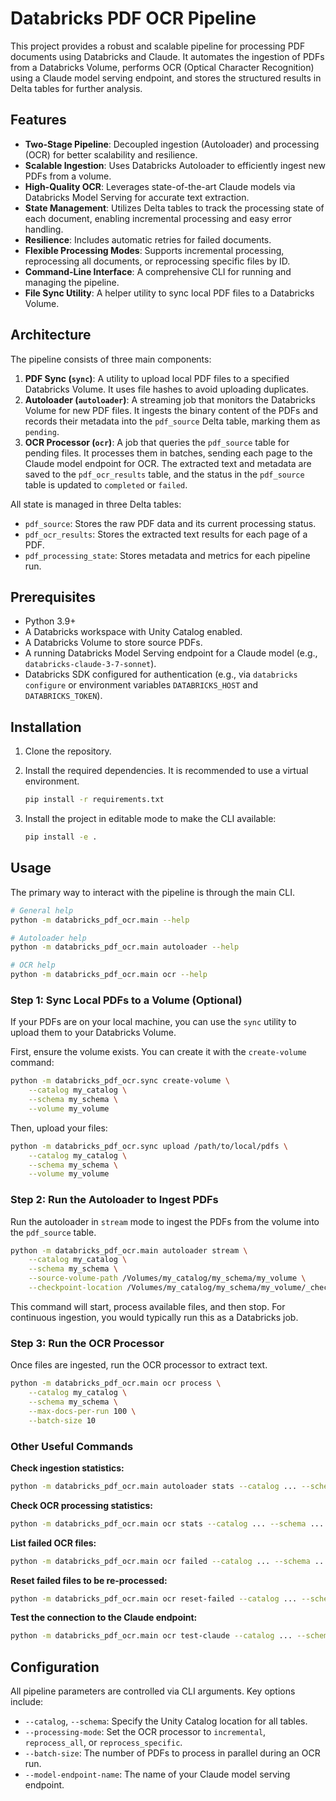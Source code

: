 # Databricks PDF OCR Pipeline

This project provides a robust and scalable pipeline for processing PDF documents using Databricks and Claude. It automates the ingestion of PDFs from a Databricks Volume, performs OCR (Optical Character Recognition) using a Claude model serving endpoint, and stores the structured results in Delta tables for further analysis.

## Features

- **Two-Stage Pipeline**: Decoupled ingestion (Autoloader) and processing (OCR) for better scalability and resilience.
- **Scalable Ingestion**: Uses Databricks Autoloader to efficiently ingest new PDFs from a volume.
- **High-Quality OCR**: Leverages state-of-the-art Claude models via Databricks Model Serving for accurate text extraction.
- **State Management**: Utilizes Delta tables to track the processing state of each document, enabling incremental processing and easy error handling.
- **Resilience**: Includes automatic retries for failed documents.
- **Flexible Processing Modes**: Supports incremental processing, reprocessing all documents, or reprocessing specific files by ID.
- **Command-Line Interface**: A comprehensive CLI for running and managing the pipeline.
- **File Sync Utility**: A helper utility to sync local PDF files to a Databricks Volume.

## Architecture

The pipeline consists of three main components:

1.  **PDF Sync (`sync`)**: A utility to upload local PDF files to a specified Databricks Volume. It uses file hashes to avoid uploading duplicates.
2.  **Autoloader (`autoloader`)**: A streaming job that monitors the Databricks Volume for new PDF files. It ingests the binary content of the PDFs and records their metadata into the `pdf_source` Delta table, marking them as `pending`.
3.  **OCR Processor (`ocr`)**: A job that queries the `pdf_source` table for pending files. It processes them in batches, sending each page to the Claude model endpoint for OCR. The extracted text and metadata are saved to the `pdf_ocr_results` table, and the status in the `pdf_source` table is updated to `completed` or `failed`.

All state is managed in three Delta tables:
-   `pdf_source`: Stores the raw PDF data and its current processing status.
-   `pdf_ocr_results`: Stores the extracted text results for each page of a PDF.
-   `pdf_processing_state`: Stores metadata and metrics for each pipeline run.

## Prerequisites

- Python 3.9+
- A Databricks workspace with Unity Catalog enabled.
- A Databricks Volume to store source PDFs.
- A running Databricks Model Serving endpoint for a Claude model (e.g., `databricks-claude-3-7-sonnet`).
- Databricks SDK configured for authentication (e.g., via `databricks configure` or environment variables `DATABRICKS_HOST` and `DATABRICKS_TOKEN`).

## Installation

1.  Clone the repository.
2.  Install the required dependencies. It is recommended to use a virtual environment.

    ```bash
    pip install -r requirements.txt
    ```

3.  Install the project in editable mode to make the CLI available:
    ```bash
    pip install -e .
    ```

## Usage

The primary way to interact with the pipeline is through the main CLI.

```bash
# General help
python -m databricks_pdf_ocr.main --help

# Autoloader help
python -m databricks_pdf_ocr.main autoloader --help

# OCR help
python -m databricks_pdf_ocr.main ocr --help
```

### Step 1: Sync Local PDFs to a Volume (Optional)

If your PDFs are on your local machine, you can use the `sync` utility to upload them to your Databricks Volume.

First, ensure the volume exists. You can create it with the `create-volume` command:
```bash
python -m databricks_pdf_ocr.sync create-volume \
    --catalog my_catalog \
    --schema my_schema \
    --volume my_volume
```

Then, upload your files:
```bash
python -m databricks_pdf_ocr.sync upload /path/to/local/pdfs \
    --catalog my_catalog \
    --schema my_schema \
    --volume my_volume
```

### Step 2: Run the Autoloader to Ingest PDFs

Run the autoloader in `stream` mode to ingest the PDFs from the volume into the `pdf_source` table.

```bash
python -m databricks_pdf_ocr.main autoloader stream \
    --catalog my_catalog \
    --schema my_schema \
    --source-volume-path /Volumes/my_catalog/my_schema/my_volume \
    --checkpoint-location /Volumes/my_catalog/my_schema/my_volume/_checkpoints/autoloader
```
This command will start, process available files, and then stop. For continuous ingestion, you would typically run this as a Databricks job.

### Step 3: Run the OCR Processor

Once files are ingested, run the OCR processor to extract text.

```bash
python -m databricks_pdf_ocr.main ocr process \
    --catalog my_catalog \
    --schema my_schema \
    --max-docs-per-run 100 \
    --batch-size 10
```

### Other Useful Commands

**Check ingestion statistics:**
```bash
python -m databricks_pdf_ocr.main autoloader stats --catalog ... --schema ...
```

**Check OCR processing statistics:**
```bash
python -m databricks_pdf_ocr.main ocr stats --catalog ... --schema ...
```

**List failed OCR files:**
```bash
python -m databricks_pdf_ocr.main ocr failed --catalog ... --schema ...
```

**Reset failed files to be re-processed:**
```bash
python -m databricks_pdf_ocr.main ocr reset-failed --catalog ... --schema ...
```

**Test the connection to the Claude endpoint:**
```bash
python -m databricks_pdf_ocr.main ocr test-claude --catalog ... --schema ...
```

## Configuration

All pipeline parameters are controlled via CLI arguments. Key options include:

-   `--catalog`, `--schema`: Specify the Unity Catalog location for all tables.
-   `--processing-mode`: Set the OCR processor to `incremental`, `reprocess_all`, or `reprocess_specific`.
-   `--batch-size`: The number of PDFs to process in parallel during an OCR run.
-   `--model-endpoint-name`: The name of your Claude model serving endpoint.
